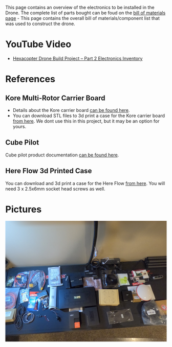 This page contains an overview of the electronics to be installed in the Drone.
The complete list of parts bought can be foud on the [bill of materials page](../00-Bill-of-Materials/Bill-of-Materials.md) - This page contains the overall bill of materials/component list that was used to construct the drone.


# YouTube Video
- [Hexacopter Drone Build Project – Part 2 Electronics Inventory](https://www.youtube.com/watch?v=9nkmOGkzU3E)

# References 
## Kore Multi-Rotor Carrier Board
- Details about the Kore carrier board [can be found here](https://docs.spektreworks.com/carrier_board_v1_3_1/).
- You can download STL files to 3d print a case for the Kore carrier board [from here](https://www.spektreworks.com/products/multi-rotor-pixhawk21-carrier-board). We dont use this in this project, but it may be an option for yours.

## Cube Pilot
Cube pilot product documentation [can be found here](https://docs.cubepilot.org/user-guides).

## Here Flow 3d Printed Case
You can download and 3d print a case for the Here Flow [from here](https://discuss.cubepilot.org/t/hereflow-3d-printed-enclosure/1890/8). You will need 3 x 2.5x6mm socket head screws as well.

# Pictures
![Parts](./images/electronic-parts1.jpg)